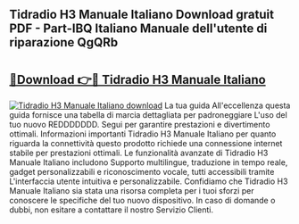 ## Tidradio H3 Manuale Italiano Download gratuit PDF - Part-IBQ Italiano Manuale dell'utente di riparazione QgQRb

# <h2><a href="http://dfdeyz1.blite.top/?on=Tidradio+H3+Manuale+Italiano">🔗Download 👉🔴 Tidradio H3 Manuale Italiano</a></h2>

[![Tidradio H3 Manuale Italiano download](https://i.imgur.com/lujVjoI.png)](http://dfdeyz1.blite.top/?on=Tidradio+H3+Manuale+Italiano)
La tua guida All'eccellenza questa guida fornisce una tabella di marcia dettagliata per padroneggiare L'uso del tuo nuovo REDDDDDDD. Segui per garantire prestazioni e divertimento ottimali. Informazioni importanti Tidradio H3 Manuale Italiano per quanto riguarda la connettività questo prodotto richiede una connessione internet stabile per prestazioni ottimali. Le funzionalità avanzate di Tidradio H3 Manuale Italiano includono Supporto multilingue, traduzione in tempo reale, gadget personalizzabili e riconoscimento vocale, tutti accessibili tramite L'interfaccia utente intuitiva e personalizzabile. Confidiamo che Tidradio H3 Manuale Italiano sia stata una risorsa completa per i tuoi sforzi per conoscere le specifiche del tuo nuovo dispositivo. In caso di domande o dubbi, non esitare a contattare il nostro Servizio Clienti.
